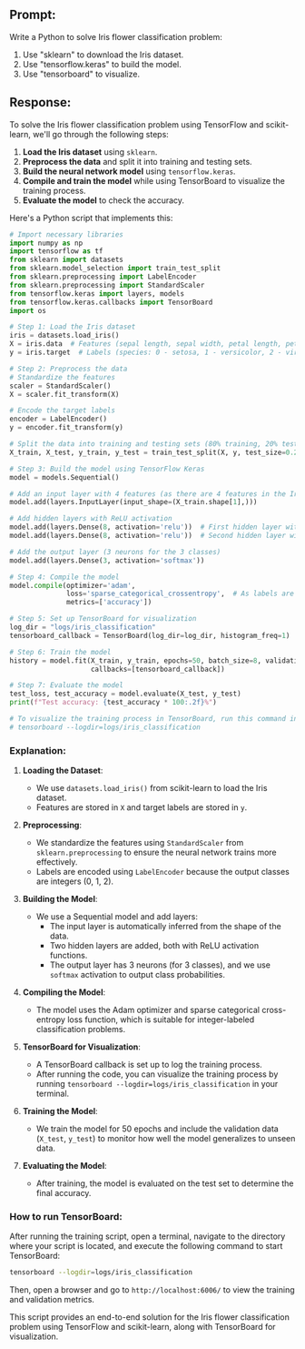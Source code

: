 ## Prompt:
Write a Python to solve Iris flower classification problem:
1. Use "sklearn" to download the Iris dataset.
2. Use "tensorflow.keras" to build the model. 
3. Use "tensorboard" to visualize.

## Response:
To solve the Iris flower classification problem using TensorFlow and scikit-learn, we'll go through the following steps:

1.  **Load the Iris dataset** using `sklearn`.
2.  **Preprocess the data** and split it into training and testing sets.
3.  **Build the neural network model** using `tensorflow.keras`.
4.  **Compile and train the model** while using TensorBoard to visualize the training process.
5.  **Evaluate the model** to check the accuracy.

Here's a Python script that implements this:

```python
# Import necessary libraries
import numpy as np
import tensorflow as tf
from sklearn import datasets
from sklearn.model_selection import train_test_split
from sklearn.preprocessing import LabelEncoder
from sklearn.preprocessing import StandardScaler
from tensorflow.keras import layers, models
from tensorflow.keras.callbacks import TensorBoard
import os

# Step 1: Load the Iris dataset
iris = datasets.load_iris()
X = iris.data  # Features (sepal length, sepal width, petal length, petal width)
y = iris.target  # Labels (species: 0 - setosa, 1 - versicolor, 2 - virginica)

# Step 2: Preprocess the data
# Standardize the features
scaler = StandardScaler()
X = scaler.fit_transform(X)

# Encode the target labels
encoder = LabelEncoder()
y = encoder.fit_transform(y)

# Split the data into training and testing sets (80% training, 20% testing)
X_train, X_test, y_train, y_test = train_test_split(X, y, test_size=0.2, random_state=42)

# Step 3: Build the model using TensorFlow Keras
model = models.Sequential()

# Add an input layer with 4 features (as there are 4 features in the Iris dataset)
model.add(layers.InputLayer(input_shape=(X_train.shape[1],)))

# Add hidden layers with ReLU activation
model.add(layers.Dense(8, activation='relu'))  # First hidden layer with 8 neurons
model.add(layers.Dense(8, activation='relu'))  # Second hidden layer with 8 neurons

# Add the output layer (3 neurons for the 3 classes)
model.add(layers.Dense(3, activation='softmax'))

# Step 4: Compile the model
model.compile(optimizer='adam',
              loss='sparse_categorical_crossentropy',  # As labels are integers (not one-hot encoded)
              metrics=['accuracy'])

# Step 5: Set up TensorBoard for visualization
log_dir = "logs/iris_classification"
tensorboard_callback = TensorBoard(log_dir=log_dir, histogram_freq=1)

# Step 6: Train the model
history = model.fit(X_train, y_train, epochs=50, batch_size=8, validation_data=(X_test, y_test), 
                    callbacks=[tensorboard_callback])

# Step 7: Evaluate the model
test_loss, test_accuracy = model.evaluate(X_test, y_test)
print(f"Test accuracy: {test_accuracy * 100:.2f}%")

# To visualize the training process in TensorBoard, run this command in a terminal:
# tensorboard --logdir=logs/iris_classification
```

### Explanation:

1.  **Loading the Dataset**:
    
    *   We use `datasets.load_iris()` from scikit-learn to load the Iris dataset.
    *   Features are stored in `X` and target labels are stored in `y`.
2.  **Preprocessing**:
    
    *   We standardize the features using `StandardScaler` from `sklearn.preprocessing` to ensure the neural network trains more effectively.
    *   Labels are encoded using `LabelEncoder` because the output classes are integers (0, 1, 2).
3.  **Building the Model**:
    
    *   We use a Sequential model and add layers:
        *   The input layer is automatically inferred from the shape of the data.
        *   Two hidden layers are added, both with ReLU activation functions.
        *   The output layer has 3 neurons (for 3 classes), and we use `softmax` activation to output class probabilities.
4.  **Compiling the Model**:
    
    *   The model uses the Adam optimizer and sparse categorical cross-entropy loss function, which is suitable for integer-labeled classification problems.
5.  **TensorBoard for Visualization**:
    
    *   A TensorBoard callback is set up to log the training process.
    *   After running the code, you can visualize the training process by running `tensorboard --logdir=logs/iris_classification` in your terminal.
6.  **Training the Model**:
    
    *   We train the model for 50 epochs and include the validation data (`X_test`, `y_test`) to monitor how well the model generalizes to unseen data.
7.  **Evaluating the Model**:
    
    *   After training, the model is evaluated on the test set to determine the final accuracy.

### How to run TensorBoard:

After running the training script, open a terminal, navigate to the directory where your script is located, and execute the following command to start TensorBoard:

```bash
tensorboard --logdir=logs/iris_classification
```

Then, open a browser and go to `http://localhost:6006/` to view the training and validation metrics.

This script provides an end-to-end solution for the Iris flower classification problem using TensorFlow and scikit-learn, along with TensorBoard for visualization.
